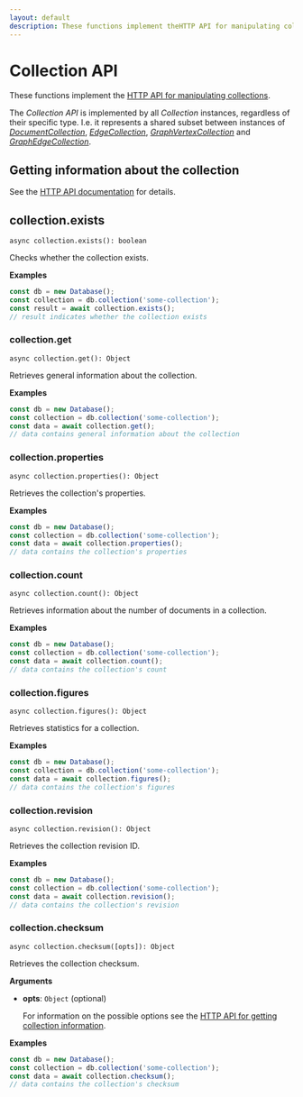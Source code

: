 ```yaml
---
layout: default
description: These functions implement theHTTP API for manipulating collections
---
```


# Collection API

These functions implement the
[HTTP API for manipulating collections](../http/collection.html).

The _Collection API_ is implemented by all _Collection_ instances, regardless of
their specific type. I.e. it represents a shared subset between instances of
[_DocumentCollection_](js-reference-collection-documentcollection.html),
[_EdgeCollection_](js-reference-collection-edgecollection.html),
[_GraphVertexCollection_](js-reference-graph-vertexcollection.html) and
[_GraphEdgeCollection_](js-reference-graph-edgecollection.html).

## Getting information about the collection

See the
[HTTP API documentation](../http/collection-getting.html)
for details.

## collection.exists

`async collection.exists(): boolean`

Checks whether the collection exists.

**Examples**

```js
const db = new Database();
const collection = db.collection('some-collection');
const result = await collection.exists();
// result indicates whether the collection exists
```

### collection.get

`async collection.get(): Object`

Retrieves general information about the collection.

**Examples**

```js
const db = new Database();
const collection = db.collection('some-collection');
const data = await collection.get();
// data contains general information about the collection
```

### collection.properties

`async collection.properties(): Object`

Retrieves the collection's properties.

**Examples**

```js
const db = new Database();
const collection = db.collection('some-collection');
const data = await collection.properties();
// data contains the collection's properties
```

### collection.count

`async collection.count(): Object`

Retrieves information about the number of documents in a collection.

**Examples**

```js
const db = new Database();
const collection = db.collection('some-collection');
const data = await collection.count();
// data contains the collection's count
```

### collection.figures

`async collection.figures(): Object`

Retrieves statistics for a collection.

**Examples**

```js
const db = new Database();
const collection = db.collection('some-collection');
const data = await collection.figures();
// data contains the collection's figures
```

### collection.revision

`async collection.revision(): Object`

Retrieves the collection revision ID.

**Examples**

```js
const db = new Database();
const collection = db.collection('some-collection');
const data = await collection.revision();
// data contains the collection's revision
```

### collection.checksum

`async collection.checksum([opts]): Object`

Retrieves the collection checksum.

**Arguments**

- **opts**: `Object` (optional)

  For information on the possible options see the
  [HTTP API for getting collection information](../http/collection-getting.html).

**Examples**

```js
const db = new Database();
const collection = db.collection('some-collection');
const data = await collection.checksum();
// data contains the collection's checksum
```
